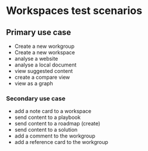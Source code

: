 # Workspaces test scenarios 


## Primary use case

- Create a new workgroup
- Create a new workspace
- analyse a website
- analyse a local document 
- view suggested content
- create a compare view
- view as a graph



### Secondary use case

- add a note card to a workspace
- send content to a playbook
- send content to a roadmap (create)
- send content to a solution
- add a comment to the workgroup
- add a reference card to the workgroup
  

